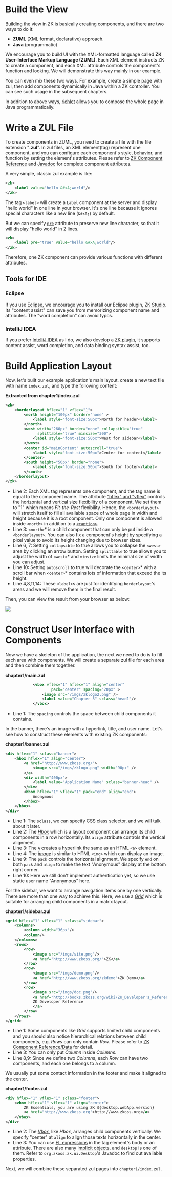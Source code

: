 # Build the View
Building the view in ZK is basically creating components, and there are two ways to do it:
* **ZUML** (XML format, declarative) approach.
* **Java** (programmatic)

We encourage you to build UI with the XML-formatted language called **ZK User-Interface Markup Language (ZUML)**. Each XML element instructs ZK to create a component, and each XML attribute controls the component's function and looking. We will demonstrate this way mainly in our example.

You can even mix these two ways. For example, create a simple page with zul, then add components dynamically in Java within a ZK controller. You can see such usage in the subsequent chapters.

In addition to above ways,  [richlet]({{site.baseurl}}/zk_dev_ref/ui_composing/richlet) allows you to compose the whole page in Java programmatically.


# Write a ZUL File
To create components in ZUML, you need to create a file with the file extension "**.zul**". In zul files, an XML element(tag) represent one component, and you can configure each component's style, behavior, and function by setting the element's attributes. Please refer to [ZK Component Reference](https://books.zkoss.org/wiki/ZK_Component_Reference) and [Javadoc](http://zkoss.org/javadoc/latest/zk/) for complete component attributes.

A very simple, classic zul example is like:
```xml
<zk>
	<label value="hello &#xA;world"/>
</zk>
```
The tag `<label>` will create a `Label` component at the server and display "hello world" in one line in your browser. It's one line because it ignores special characters like a new line (`&#xA;`) by default.

But we can specify [`pre`]({{site.baseurl}}/zk_component_ref/label#Properties) attribute to preserve new line character, so that it will display "hello world" in 2 lines.

```xml
<zk>
	<label pre="true" value="hello &#xA;world"/>
</zk>
```

Therefore, one ZK component can provide various functions with different attributes.

## Tools for IDE
### Eclipse
If you use [Eclipse](https://www.eclipse.org/), we encourage you to install our Eclipse plugin, [ZK Studio](https://www.zkoss.org/product/zkstudio). Its "content assist" can save you from memorizing component name and attributes. The "word completion" can avoid typos.

### IntelliJ IDEA
If you prefer [IntelliJ IDEA](https://www.jetbrains.com/idea/?fromMenu) as I do, we also develop a [ZK plugin](https://plugins.jetbrains.com/plugin/7855-zk), it supports content assist, word completion, and data binding syntax assist, too.


# Build Application Layout
Now, let's built our example application's main layout. create a new text file with name `index.zul`, and type the following content:

**Extracted from chapter1/index.zul**

```xml
<zk>
    <borderlayout hflex="1" vflex="1">
        <north height="100px" border="none" >
            <label style="font-size:50px">North for header</label>
        </north>
        <west width="260px" border="none" collapsible="true"
              splittable="true" minsize="300">
            <label style="font-size:50px">West for sidebar</label>
        </west>
        <center id="mainContent" autoscroll="true">
            <label style="font-size:50px">Center for content</label>
        </center>
        <south height="50px" border="none">
            <label style="font-size:50px">South for footer</label>
        </south>
    </borderlayout>
</zk>
```

-   Line 2: Each XML tag represents one component, and the tag name is
    equal to the component name. The attribute [ "hflex" and "vflex"]({{site.baseurl}}/zk_dev_ref/ui_patterns/hflex_and_vflex)
    controls the horizontal and vertical size flexibility of a
    component. We set them to "1" which means *Fit-the-Rest*
    flexibility. Hence, the `<borderlayout>` will stretch itself to fill
    all available space of whole page in width and height because it is
    a root component. Only one component is allowed inside `<north>` in
    addition to a [ `<caption>`]({{site.baseurl}}/zk_component_ref/caption).
-   Line 3: `<north>`* is a child component that can only be put inside a `<borderlayout>`. You can also fix a component's height by specifying
    a pixel value to avoid its height changing due to browser sizes.
-   Line 6, 7: Setting `collapsible` to true allows you to collapse the
    `<west>` area by clicking an arrow button. Setting `splittable` to
    true allows you to adjust the width of `<west>`* and `minsize` limits
    the minimal size of width you can adjust.
-   Line 10: Setting `autoscroll` to true will decorate the `<center>`*
    with a scroll bar when `<center>`* contains lots of information that
    exceed the its height.
-   Line 4,8,11,14: These `<label>`s are just for identifying
    `borderlayout`'s areas and we will remove them in the final result.

Then, you can view the result from your browser as below:

![ ]({{site.baseurl}}/zk_essentials/images/ze-ch3-layout.png)


# Construct User Interface with Components

Now we have a skeleton of the application, the next we need to do is to
fill each area with components. We will create a separate zul file for
each area and then combine them together.

**chapter1/main.zul**

```xml
            <vbox vflex="1" hflex="1" align="center"
                    pack="center" spacing="20px" >
                <image src="/imgs/zklogo2.png" />
                <label value="Chapter 3" sclass="head1"/>
            </vbox>
```

-   Line 1: The `spacing` controls the space between child components it
    contains.

In the banner, there's an image with a hyperlink, title, and user name.
Let's see how to construct these elements with existing ZK components:

**chapter1/banner.zul**

```xml
<div hflex="1" sclass="banner">
    <hbox hflex="1" align="center">
        <a href="http://www.zkoss.org/">
            <image src="/imgs/zklogo.png" width="90px" />
        </a>
        <div width="400px">
            <label value="Application Name" sclass="banner-head" />
        </div>
        <hbox hflex="1" vflex="1" pack="end" align="end">
            Anonymous
        </hbox>
    </hbox>
</div>
```

-   Line 1: The `sclass`, we can specify CSS class selector, and we will
    talk about it later.
-   Line 2: The [*Hbox*]({{site.baseurl}}/zk_component_ref/hbox)
    which is a layout component can arrange its child components in a
    row horizontally. Its `align` attribute controls the vertical
    alignment.
-   Line 3: The [`A`]({{site.baseurl}}/zk_component_ref/a)
    creates a hyperlink the same as an HTML `<a>` element.
-   Line 4: The [*image*]({{site.baseurl}}/zk_component_ref/image)
    is similar to HTML `<img>` which can display an image.
-   Line 9: The `pack` controls the horizontal alignment. We specify
    `end` on both `pack` and `align` to make the text "Anonymous"
    display at the bottom right corner.
-   Line 10: Here we still don't implement authentication yet, so we use
    static user name "Anonymous" here.

For the sidebar, we want to arrange navigation items one by one
vertically. There are more than one way to achieve this. Here, we use a
[ *Grid*]({{site.baseurl}}/zk_component_ref/grid) which is
suitable for arranging child components in a matrix layout.

**chapter1/sidebar.zul**

```xml
<grid hflex="1" vflex="1" sclass="sidebar">
    <columns>
        <column width="36px"/>
        <column/>
    </columns>
    <rows>
        <row>
            <image src="/imgs/site.png"/>
            <a href="http://www.zkoss.org/">ZK</a>
        </row>
        <row>
            <image src="/imgs/demo.png"/>
            <a href="http://www.zkoss.org/zkdemo">ZK Demo</a>
        </row>
        <row>
            <image src="/imgs/doc.png"/>
            <a href="http://books.zkoss.org/wiki/ZK_Developer's_Reference">
            ZK Developer Reference
            </a>
        </row>
    </rows>
</grid>
```

-   Line 1: Some components like *Grid* supports limited child
    components and you should also notice hierarchical relations between
    child components, e.g. *Rows* can only contain *Row*. Please refer
    to
    [ZK Component Reference/Data]({{site.baseurl}}/zk_component_ref/data)
    for detail.
-   Line 3: You can only put *Column* inside *Columns*.
-   Line 8,9: Since we define two *Column*s, each *Row* can have two
    components, and each one belongs to a column.

We usually put some contact information in the footer and make it
aligned to the center.

**chapter1/footer.zul**

```xml
<div hflex="1" vflex="1" sclass="footer">
    <vbox hflex="1" vflex="1" align="center">
        ZK Essentials, you are using ZK ${desktop.webApp.version}
        <a href="http://www.zkoss.org">http://www.zkoss.org</a>
    </vbox>
</div>
```

-   Line 2: The
    [*Vbox*]({{site.baseurl}}/zk_component_ref/vbox), like
    *Hbox*, arranges child components vertically. We specify "center" at
    `align` to align those texts horizontally in the center.
-   Line 3: You can use [ EL expressions](/zuml_ref/el_expressions) in the tag
    element's body or an attribute. There are also many [ implicit objects](/zuml_ref/implicit_objects__predefinedvariables_),
    and `desktop` is one of them. Refer to
    `org.zkoss.zk.ui.Desktop`'s Javadoc to find out
    available properties.

Next, we will combine these separated zul pages into
`chapter1/index.zul`.
